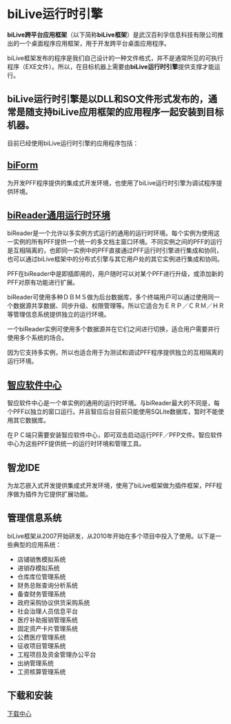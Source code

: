 # biLive运行时引擎

**biLive跨平台应用框架**（以下简称**biLive框架**）是武汉百利孚信息科技有限公司推出的一个桌面程序应用框架，用于开发跨平台桌面应用程序。

biLive框架发布的程序是我们自己设计的一种文件格式，并不是通常所见的可执行程序（EXE文件）。所以，在目标机器上需要由**biLive运行时引擎**提供支撑才能运行。

biLive运行时引擎是以DLL和SO文件形式发布的，通常是随支持biLive应用框架的应用程序一起安装到目标机器。
-
目前已经使用biLive运行时引擎的应用程序包括：

## [biForm](http://api.bilive.com/#/)

为开发PFF程序提供的集成式开发环境，也使用了biLive运行时引擎为调试程序提供环境。

## [biReader通用运行时环境](/bireader/bireader)

biReader是一个允许以多实例方式运行的通用的运行时环境。每个实例为使用这一实例的所有PFF提供一个统一的多文档主窗口环境。不同实例之间的PFF的运行是互相隔离的，也即同一实例中的PFF直接通过PFF运行时引擎进行集成和协同，也可以通过biLive框架中的分布式引擎与其它用户处的其它实例进行集成和协同。

PFF在biReader中是即插即用的，用户随时可以对某个PFF进行升级，或添加新的PFF对原有功能进行扩展。

biReader可使用多种ＤＢＭＳ做为后台数据库，多个终端用户可以通过使用同一个数据源共享数据、同步升级、权限管理等。所以它适合为ＥＲＰ／ＣＲＭ／ＨＲ等管理信息系统提供独立的运行环境。

一个biReader实例可使用多个数据源并在它们之间进行切换，适合用户需要并行使用多个系统的场合。

因为它支持多实例，所以也适合用于为测试和调试PFF程序提供独立的互相隔离的运行环境。

## [智应软件中心](/dziapp/dziapp)

智应软件中心是一个单实例的通用的运行时环境。与biReader最大的不同是，每个PFF以独立的窗口运行。并且智应后台目前只能使用SQLite数据库，暂时不能使用其它数据库。

在ＰＣ端只需要安装智应软件中心，即可双击启动运行PFF／PFP文件。智应软件中心为这些PFF提供统一的运行时环境和管理工具。

## 智龙IDE

为龙芯嵌入式开发提供集成式开发环境，使用了biLive框架做为插件框架，PFF程序做为插件为它提供扩展功能。

## 管理信息系统

biLive框架从2007开始研发，从2010年开始在多个项目中投入了使用。以下是一些典型的应用系统：

- 店铺销售模拟系统
- 进销存模拟系统
- 仓库库位管理系统
- 财务总账查询分析系统
- 备查财务管理系统
- 政府采购协议供货采购系统
- 社会治理人员信息平台
- 医疗补助报销管理系统
- 固定资产卡片管理系统
- 公费医疗管理系统
- 征收项目管理系统
- 工程项目及资金管理办公平台
- 出纳管理系统
- 工资核算管理系统

## 下载和安装

[下载中心](/download/index)
